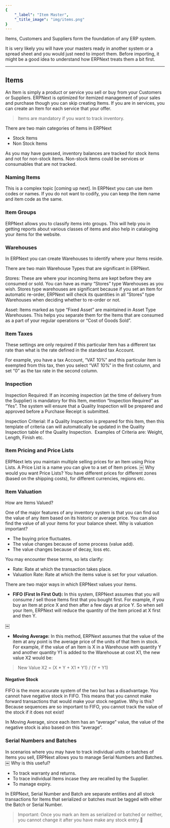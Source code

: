 ```yaml
---
{
	"_label": "Item Master",
	"_title_image": "img/items.png"
}
---
```

Items, Customers and Suppliers form the foundation of any ERP system.

It is very likely you will have your masters ready in another system or a spread sheet and you would just need to import them. Before importing, it might be a good idea to understand how ERPNext treats them a bit first.

---

## Items

An Item is simply a product or service you sell or buy from your Customers or Suppliers. ERPNext is optimized for itemized management of your sales and purchase though you can skip creating Items. If you are in services, you can create an Item for each service that your offer.

> Items are mandatory if you want to track inventory.

There are two main categories of Items in ERPNext

- Stock Items
- Non Stock Items

As you may have guessed, inventory balances are tracked for stock items and not for
non-stock items. Non-stock items could be services or consumables that are not tracked.

### Naming Items

This is a complex topic [coming up next]. In ERPNext you can use item codes or names. If you do not want to codify, you can keep the item name and item code as the same.

### Item Groups

ERPNext allows you to classify items into groups. This will help you in getting reports about various classes of items and also help in cataloging your items for the website.

### Warehouses

In ERPNext you can create Warehouses to identify where your Items reside. 

There are two main Warehouse Types that are significant in ERPNext.

Stores: These are where your incoming Items are kept before they are consumed or sold. You can have as many “Stores” type Warehouses as you wish. Stores type warehouses are significant because if you set an Item for automatic re-order, ERPNext will check its quantities in all “Stores” type Warehouses when deciding whether to re-order or not.

Asset: Items marked as type “Fixed Asset” are maintained in Asset Type Warehouses. This helps you separate them for the Items that are consumed as a part of your regular operations or “Cost of Goods Sold”.

### Item Taxes

These settings are only required if this particular Item has a different tax rate than what is the rate defined in the standard tax Account.

For example, you have a tax Account, “VAT 10%” and this particular item is exempted from this tax, then you select “VAT 10%” in the first column, and set “0” as the tax rate in the second column.

### Inspection

Inspection Required: If an incoming inspection (at the time of delivery from the Supplier) is mandatory for this Item, mention “Inspection Required” as “Yes”. The system will ensure that a Quality Inspection will be prepared and approved before a Purchase Receipt is submitted.

Inspection Criterial: If a Quality Inspection is prepared for this Item, then this template of criteria can will automatically be updated in the Quality Inspection table of the Quality Inspection.  Examples of Criteria are: Weight, Length, Finish etc.

### Item Pricing and Price Lists

ERPNext lets you maintain multiple selling prices for an Item using Price Lists. A Price List is a name you can give to a set of Item prices.
￼
Why would you want Price Lists? You have different prices for different zones (based on the shipping costs), for different currencies, regions etc.

### Item Valuation

How are Items Valued?

One of the major features of any inventory system is that you can find out the value of any item based on its historic or average price. You can also find the value of all your items for your balance sheet. Why is valuation important?

- The buying price fluctuates.
- The value changes because of some process (value add).
- The value changes because of decay, loss etc.

You may encounter these terms, so lets clarify:

- Rate: Rate at which the transaction takes place.
- Valuation Rate: Rate at which the items value is set for your valuation.

There are two major ways in which ERPNext values your items.

- **FIFO (First In First Out):** In this system, ERPNext assumes that you will consume / sell those Items first that you bought first. For example, if you buy an Item at price X and then after a few days at price Y. So when sell your Item, ERPNext will reduce the quantity of the Item priced at X first and then Y.

￼

- **Moving Average:** In this method, ERPNext assumes that the value of the item at any point is the average price of the units of that Item in stock. For example, if the value of an Item is X in a Warehouse with quantity Y and another quantity Y1 is added to the Warehouse at cost X1, the new value X2 would be:

> New Value X2 = (X * Y + X1 * Y1) / (Y + Y1)

#### Negative Stock

FIFO is the more accurate system of the two but has a disadvantage. You cannot have negative stock in FIFO. This means that you cannot make forward transactions that would make your stock negative. Why is this? Because sequences are so important to FIFO, you cannot track the value of the stock if it does not exist!

In Moving Average, since each item has an “average” value, the value of the negative stock is also based on this “average”.

### Serial Numbers and Batches

In scenarios where you may have to track individual units or batches of Items you sell, ERPNext allows you to manage Serial Numbers and Batches.
￼
Why is this useful?

- To track warranty and returns.
- To trace individual Items incase they are recalled by the Supplier.
- To manage expiry.

In ERPNext, Serial Number and Batch are separate entities and all stock transactions for Items that serialized or batches must be tagged with either the Batch or Serial Number.

> Important: Once you mark an item as serialized or batched or neither, you cannot change it after you have make any stock entry.
